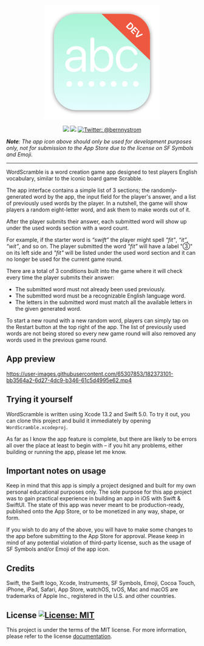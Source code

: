 <p align="center">
    <img src="./WordScramble/Assets.xcassets/AppIcon.appiconset/mac512.png" alt="WordScramble logo" width="300" maxHeight="171" />
</p>

<p align="center">
    <img src="https://img.shields.io/badge/iOS-15.0+-blue.svg" />
    <img src="https://img.shields.io/badge/Swift-5.0-orange.svg" />
    <a href="https://twitter.com/bernnystrom">
        <img src="https://img.shields.io/badge/Contact-@bernnystrom-lightgrey.svg?style=flat" alt="Twitter: @bernnystrom" />
    </a>
</p>

  ***Note**: The app icon above should only be used for development purposes only, not for submission to the App Store due to the license on SF Symbols and Emoji.*

 <hr />

WordScramble is a word creation game app designed to test players English vocabulary, similar to the iconic board game Scrabble.

The app interface contains a simple list of 3 sections; the randomly-generated word by the app, the input field for the player's answer, and a list of previously used words by the player. In a nutshell, the game will show players a random eight-letter word, and ask them to make words out of it.

After the player submits their answer, each submitted word will show up under the used words section with a word count.

For example, if the starter word is *“swift”* the player might spell *"fit"*, *“it”*, *“wit”*, and so on. The player submitted the word *"fit"* will have a label "③" on its left side and *"fit"* will be listed under the used word section and it can no longer be used for the current game round.

There are a total of 3 conditions built into the game where it will check every time the player submits their answer:

* The submitted word must not already been used previously.
* The submitted word must be a recognizable English language word.
* The letters in the submitted word must match all the available letters in the given generated word.

To start a new round with a new random word, players can simply tap on the Restart button at the top right of the app. The list of previously used words are not being stored so every new game round will also removed any words used in the previous game round.

## App preview

https://user-images.githubusercontent.com/65307853/182373101-bb3564a2-6d27-4dc9-b346-61c5d4995e62.mp4

## Trying it yourself

WordScramble is written using Xcode 13.2 and Swift 5.0. To try it out, you can clone this project and build it immediately by opening `WordScramble.xcodeproj`.

As far as I know the app feature is complete, but there are likely to be errors all over the place at least to begin with – if you hit any problems, either building or running the app, please let me know.

## Important notes on usage

Keep in mind that this app is simply a project designed and built for my own personal educational purposes only. The sole purpose for this app project was to gain practical experience in building an app in iOS with Swift & SwiftUI. The state of this app was never meant to be production-ready, published onto the App Store, or to be monetized in any way, shape, or form.

If you wish to do any of the above, you will have to make some changes to the app before submitting to the App Store for approval. Please keep in mind of any potential violation of third-party license, such as the usage of SF Symbols and/or Emoji of the app icon.

## Credits

Swift, the Swift logo, Xcode, Instruments, SF Symbols, Emoji, Cocoa Touch, iPhone, iPad, Safari, App Store, watchOS, tvOS, Mac and macOS are trademarks of Apple Inc., registered in the U.S. and other countries.

## License <a aria-label="WordScramble is free to use" href="https://choosealicense.com/licenses/mit/" target="_blank"><img alt="License: MIT" src="https://img.shields.io/badge/License-MIT-success.svg?style=flat-square&color=33CC12" target="_blank" /></a>

This project is under the terms of the MIT license. For more information, please refer to the license [documentation](LICENSE).
